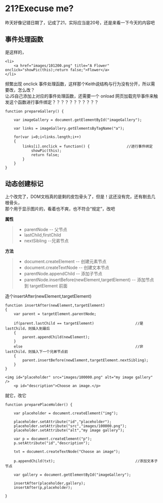 # 21?Execuse me? 

昨天好像记错日期了，记成了21，实际应当是20号，还是来看一下今天的内容吧

## 事件处理函数  
是这样的，  
```
<li>
	<a href="images/101200.png" title="A Flower" onclick="showPic(this);return false;">Flower</a>
</li>
```  

频繁出现 onclick 事件处理函数，这样那个Keith说结构与行为没有分开，所以需要改，怎么改？  
让JS自己添加上对应的事件处理函数，还需要一个 onload 网页加载完毕事件来触发这个函数进行事件绑定？？？？？？？？？？？  
```
function prepareGallery() {

	var imageGallery = document.getElementById("imageGallery");

	var links = imageGallery.getElementsByTagName("a");

	for(var i=0;i<links.length;i++)
	{
		links[i].onclick = function() {					//进行事件绑定
			showPic(this);
			return false;
		}
	}
}
```  

## 动态创建标记

上个改完了，DOM文档真的是剩的皮包骨头了，但是！这还没有完，还有剔去几根骨头，  
那个用于显示图片的，看着也不爽，也不符合“规定”，改吧 

**属性**  
> - parentNode -- 父节点  
> - lastChild,firstChild  
> - nextSibling --兄弟节点

**方法**  
> - document.createElement  -- 创建元素节点  
> - document.createTextNode -- 创建文本节点  
> - parentNode.appendChild  -- 添加子节点  
> - parentNode.insertBefore(newElement,targetElement) -- 添加节点到 targetElement 前面  


造个insertAfter(newElement,targetElement)  
```
function insertAfter(newElement,targetElement)
{
	var parent = targetElement.parentNode;

	if(parent.lastChild == targetElement)					//是lastChild，则插入到最后
	{
		parent.appendChild(newElement);
	}
	else 													//非lastChild，则插入下一个兄弟节点前
	{
		parent.insertBefore(newElement,targetElement.nextSibling);
	}
}
```

```
<img id="placeholder" src="images/100000.png" alt="my image gallery" />
	<p id="description">Choose an image.</p>
```

就它，改它  

```
function preparePlaceHolder() {

	var placeholder = document.createElement("img");

	placeholder.setAttribute("id","placeholder");
	placeholder.setAttribute("src","images/100000.png");
	placeholder.setAttribute("alt","my image gallery");

	var p = document.createElement("p");
	p.setAttribute("id","description");

	txt = document.createTextNode("Choose an image");

	p.appendChild(txt);										//添加文本子节点

	var gallery = document.getElementById("imageGallery");

	insertAfter(placeholder,gallery);
	insertAfter(p,placeholder);

}
```  


















